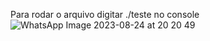 Para rodar o arquivo digitar ./teste no console
![WhatsApp Image 2023-08-24 at 20 20 49](https://github.com/godines51/AWS/assets/142548170/51085269-391e-420b-97f0-ca76217a3e1e)
